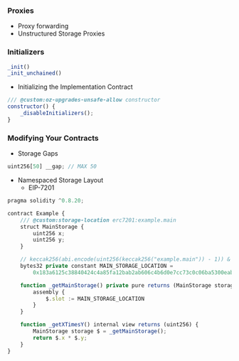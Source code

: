 ### Proxies

- Proxy forwarding
- Unstructured Storage Proxies

### **Initializers**

```js
_init()
_init_unchained()
```

- Initializing the Implementation Contract

```js
/// @custom:oz-upgrades-unsafe-allow constructor
constructor() {
    _disableInitializers();
}
```

### **Modifying Your Contracts**

- Storage Gaps

```js
uint256[50] __gap; // MAX 50
```

- Namespaced Storage Layout
    - EIP-7201

```js
pragma solidity ^0.8.20;

contract Example {
    /// @custom:storage-location erc7201:example.main
    struct MainStorage {
        uint256 x;
        uint256 y;
    }

    // keccak256(abi.encode(uint256(keccak256("example.main")) - 1)) & ~bytes32(uint256(0xff));
    bytes32 private constant MAIN_STORAGE_LOCATION =
        0x183a6125c38840424c4a85fa12bab2ab606c4b6d0e7cc73c0c06ba5300eab500;

    function _getMainStorage() private pure returns (MainStorage storage $) {
        assembly {
            $.slot := MAIN_STORAGE_LOCATION
        }
    }

    function _getXTimesY() internal view returns (uint256) {
        MainStorage storage $ = _getMainStorage();
        return $.x * $.y;
    }
}
```
